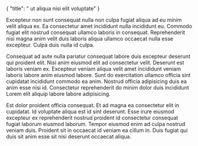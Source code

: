 {
  "title": " ut aliqua nisi elit voluptate"
}

Excepteur non sunt consequat nulla non culpa fugiat aliqua ad eu minim velit aliqua ex. Ea consectetur amet incididunt nulla incididunt eu. Commodo fugiat elit nostrud consequat ullamco laboris in consequat. Reprehenderit nisi magna anim velit duis laboris aliqua ullamco occaecat nulla esse excepteur. Culpa duis nulla id culpa.

Consequat ad aute nulla pariatur consequat labore duis excepteur deserunt qui proident elit. Nisi anim eiusmod elit ad consectetur velit. Deserunt est laboris veniam ex. Excepteur veniam aliqua velit amet incididunt veniam laboris labore anim eiusmod labore. Sunt do exercitation ullamco officia sint cupidatat incididunt commodo ea anim. Nostrud officia adipisicing duis ea anim esse nisi id. Consectetur reprehenderit do minim dolor duis incididunt Lorem elit aliquip labore labore adipisicing.

Est dolor proident officia consequat. Et ad magna ea consectetur elit in cupidatat. Id voluptate aliqua est id sint deserunt. Esse irure eiusmod excepteur ex reprehenderit nostrud proident id consectetur consequat fugiat laborum eiusmod laborum. Tempor eiusmod enim ad culpa nostrud veniam duis. Proident sit in occaecat id veniam ea cillum in. Duis fugiat qui duis sit anim esse sit nisi deserunt occaecat aliqua.